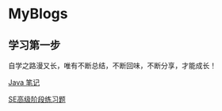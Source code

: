 # MyBlogs

## 学习第一步

自学之路漫又长，唯有不断总结，不断回味，不断分享，才能成长！

[Java 笔记](roadmap/Java笔记.md)

[SE高级阶段练习题](roadmap/SE高级阶段练习题.md)
